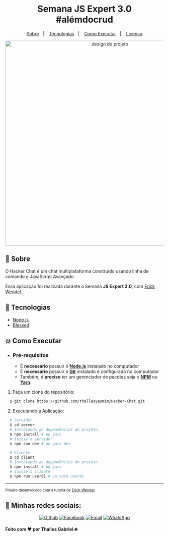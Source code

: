 <h1 align="center">
    <br>Semana JS Expert 3.0<br/>
    #alémdocrud
</h1>


<p align="center">
  <a href="#bookmark-sobre">Sobre</a>&nbsp;&nbsp;&nbsp;|&nbsp;&nbsp;&nbsp;
  <a href="#rocket-tecnologias">Tecnologias</a>&nbsp;&nbsp;&nbsp;|&nbsp;&nbsp;&nbsp;
  <a href="#boom-como-executar">Como Executar</a>&nbsp;&nbsp;&nbsp;|&nbsp;&nbsp;&nbsp;
  <a href="#memo-licença">Licença</a>
</p>

<p align="center">
  <img alt="design do projeto" width="650px" src="./.github/design.png" />
<p>

## :bookmark: Sobre

O Hacker Chat é um chat multiplataforma construído usando linha de comando e JavaScript Avançado.
  
Essa aplicação foi realizada durante a Semana **JS Expert 3.0**, com [Erick Wendel](https://github.com/ErickWendel).

## :rocket: Tecnologias

-  [Node.js](https://nodejs.org/en/)
-  [Blessed](https://www.npmjs.com/package/blessed)

## :boom: Como Executar

- ### **Pré-requisitos**

  - É **necessário** possuir o **[Node.js](https://nodejs.org/en/)** instalado no computador
  - É **necessário** possuir o **[Git](https://git-scm.com/)** instalado e configurado no computador
  - Também, é **preciso** ter um gerenciador de pacotes seja o **[NPM](https://www.npmjs.com/)** ou **[Yarn](https://yarnpkg.com/)**.

1. Faça um clone do repositório:

```sh
  $ git clone https://github.com/thallesyasmim/Hacker-Chat.git
```

2. Executando a Aplicação:

```sh
  # Servidor
  $ cd server
  # Instalando as dependências do projeto.
  $ npm install # ou yarn 
  # Inicie o servidor
  $ npm run dev # ou yarn dev

  # Cliente
  $ cd client
  # Instalando as dependências do projeto.
  $ npm install # ou yarn 
  # Inicie o cliente
  $ npm run user01 # ou yarn user01
```

---
<sup>Projeto desenvolvido com a tutoria de [Erick Wendel](https://github.com/ErickWendel).</sup>

<h2>📱 Minhas redes sociais:</h2>

<p align="center">
   <a href="https://github.com/thallesyasmim" target="_blank" >
    <img alt="Github" src="https://img.shields.io/badge/Github--%23F8952D?style=social&logo=github"></a>
    
      
  <a href="https://www.facebook.com/thalles.gabriel.1690" target="_blank" >
    <img alt="Facebook" src="https://img.shields.io/badge/Facebook--%23F8952D?style=social&logo=facebook"></a>
    
    
  <a href="mailto:ithallesgabriel1307@gmail.com" target="_blank" >
    <img alt="Email" src="https://img.shields.io/badge/Email--%23F8952D?style=social&logo=gmail"></a> 
  
  <a href="https://api.whatsapp.com/send?phone=5511989352938" target="_blank" >
    <img alt="WhatsApp" src="https://img.shields.io/badge/Whatsapp--%23F8952D?style=social&logo=whatsapp"></a>
 </p>


<h4>Feito com ❤ por Thalles Gabriel 🔥 </h4>
